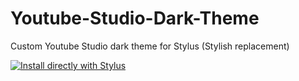 # Youtube-Studio-Dark-Theme
Custom Youtube Studio dark theme for Stylus (Stylish replacement)

[![Install directly with Stylus](https://img.shields.io/badge/Install%20directly%20with-Stylus-285959.svg)](https://github.com/4aiman/Youtube-Studio-Dark-Theme/raw/master/dark-youtube-studio.user.css)
